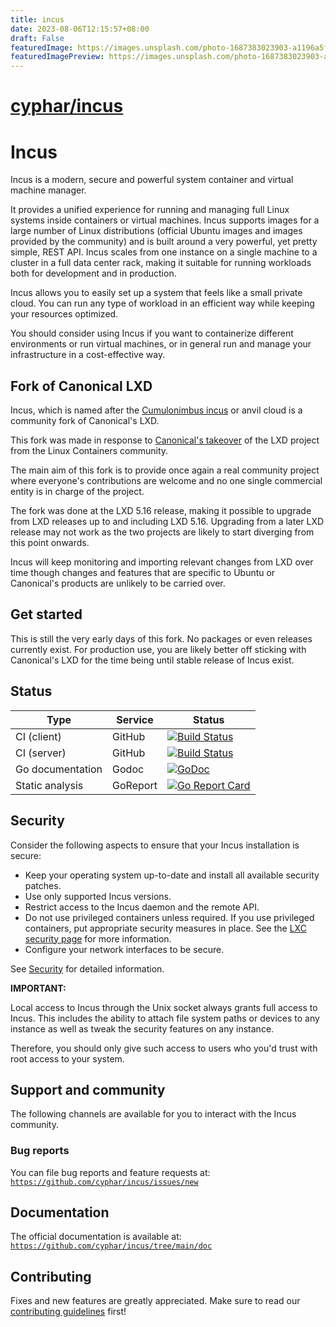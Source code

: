 ```yaml
---
title: incus
date: 2023-08-06T12:15:57+08:00
draft: False
featuredImage: https://images.unsplash.com/photo-1687383023903-a1196a5ffd90?ixid=M3w0NjAwMjJ8MHwxfHJhbmRvbXx8fHx8fHx8fDE2OTEyOTUyNDF8&ixlib=rb-4.0.3
featuredImagePreview: https://images.unsplash.com/photo-1687383023903-a1196a5ffd90?ixid=M3w0NjAwMjJ8MHwxfHJhbmRvbXx8fHx8fHx8fDE2OTEyOTUyNDF8&ixlib=rb-4.0.3
---
```


# [cyphar/incus](https://github.com/cyphar/incus)

# Incus

Incus is a modern, secure and powerful system container and virtual machine manager.

<!-- Include start Incus intro -->

It provides a unified experience for running and managing full Linux systems inside containers or virtual machines. Incus supports images for a large number of Linux distributions (official Ubuntu images and images provided by the community) and is built around a very powerful, yet pretty simple, REST API. Incus scales from one instance on a single machine to a cluster in a full data center rack, making it suitable for running workloads both for development and in production.

Incus allows you to easily set up a system that feels like a small private cloud. You can run any type of workload in an efficient way while keeping your resources optimized.

You should consider using Incus if you want to containerize different environments or run virtual machines, or in general run and manage your infrastructure in a cost-effective way.


<!-- Include end Incus intro -->

## Fork of Canonical LXD
Incus, which is named after the [Cumulonimbus incus](https://en.wikipedia.org/wiki/Cumulonimbus_incus) or anvil cloud is a community fork of Canonical's LXD.

This fork was made in response to [Canonical's takeover](https://linuxcontainers.org/lxd/) of the LXD project from the Linux Containers community.

The main aim of this fork is to provide once again a real community project where everyone's contributions are welcome and no one single commercial entity is in charge of the project.

The fork was done at the LXD 5.16 release, making it possible to upgrade from LXD releases up to and including LXD 5.16.
Upgrading from a later LXD release may not work as the two projects are likely to start diverging from this point onwards.

Incus will keep monitoring and importing relevant changes from LXD over time though changes and features that are specific to Ubuntu or Canonical's products are unlikely to be carried over.

## Get started

This is still the very early days of this fork. No packages or even releases currently exist.
For production use, you are likely better off sticking with Canonical's LXD for the time being until stable release of Incus exist.


## Status

Type                | Service               | Status
---                 | ---                   | ---
CI (client)         | GitHub                | [![Build Status](https://github.com/cyphar/incus/workflows/Client%20build%20and%20unit%20tests/badge.svg)](https://github.com/cyphar/incus/actions)
CI (server)         | GitHub                | [![Build Status](https://github.com/cyphar/incus/workflows/Tests/badge.svg)](https://github.com/cyphar/incus/actions)
Go documentation    | Godoc                 | [![GoDoc](https://godoc.org/github.com/cyphar/incus/client?status.svg)](https://godoc.org/github.com/cyphar/incus/client)
Static analysis     | GoReport              | [![Go Report Card](https://goreportcard.com/badge/github.com/cyphar/incus)](https://goreportcard.com/report/github.com/cyphar/incus)

## Security

<!-- Include start security -->

Consider the following aspects to ensure that your Incus installation is secure:

- Keep your operating system up-to-date and install all available security patches.
- Use only supported Incus versions.
- Restrict access to the Incus daemon and the remote API.
- Do not use privileged containers unless required. If you use privileged containers, put appropriate security measures in place. See the [LXC security page](https://linuxcontainers.org/lxc/security/) for more information.
- Configure your network interfaces to be secure.
<!-- Include end security -->

See [Security](https://github.com/cyphar/incus/blob/main/doc/explanation/security.md) for detailed information.

**IMPORTANT:**
<!-- Include start security note -->
Local access to Incus through the Unix socket always grants full access to Incus.
This includes the ability to attach file system paths or devices to any instance as well as tweak the security features on any instance.

Therefore, you should only give such access to users who you'd trust with root access to your system.
<!-- Include end security note -->
<!-- Include start support -->

## Support and community

The following channels are available for you to interact with the Incus community.

### Bug reports

You can file bug reports and feature requests at: [`https://github.com/cyphar/incus/issues/new`](https://github.com/cyphar/incus/issues/new)

## Documentation

The official documentation is available at: [`https://github.com/cyphar/incus/tree/main/doc`](https://github.com/cyphar/incus/tree/main/doc)

<!-- Include end support -->

## Contributing

Fixes and new features are greatly appreciated. Make sure to read our [contributing guidelines](CONTRIBUTING.md) first!
